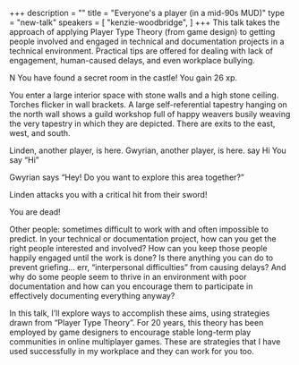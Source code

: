 +++
description = ""
title = "Everyone's a player (in a mid-90s MUD)"
type = "new-talk"
speakers = [
        "kenzie-woodbridge",
]
+++
This talk takes the approach of applying Player Type Theory (from game design) to getting people involved and engaged in technical and documentation projects in a technical environment. Practical tips are offered for dealing with lack of engagement, human-caused delays, and even workplace bullying.

N
You have found a secret room in the castle! You gain 26 xp.

You enter a large interior space with stone walls and a high stone ceiling. Torches flicker in wall brackets. A large self-referential tapestry hanging on the north wall shows a guild workshop full of happy weavers busily weaving the very tapestry in which they are depicted. There are exits to the east, west, and south.

Linden, another player, is here.
Gwyrian, another player, is here.
say Hi
You say “Hi”

Gwyrian says “Hey! Do you want to explore this area together?”

Linden attacks you with a critical hit from their sword!

You are dead!

Other people: sometimes difficult to work with and often impossible to predict. In your technical or documentation project, how can you get the right people interested and involved? How can you keep those people happily engaged until the work is done? Is there anything you can do to prevent griefing… err, “interpersonal difficulties” from causing delays? And why do some people seem to thrive in an environment with poor documentation and how can you encourage them to participate in effectively documenting everything anyway?

In this talk, I’ll explore ways to accomplish these aims, using strategies drawn from “Player Type Theory”. For 20 years, this theory has been employed by game designers to encourage stable long-term play communities in online multiplayer games. These are strategies that I have used successfully in my workplace and they can work for you too.